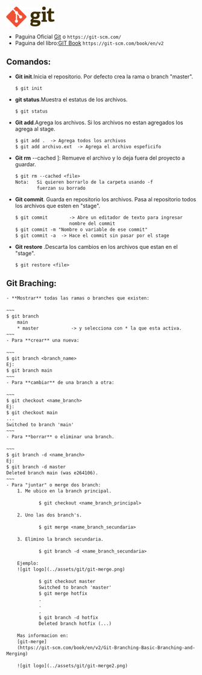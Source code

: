 ![git logo](../assets/git/git_logo2.png)

* Paguina Oficial [Git](https://git-scm.com/) o `https://git-scm.com/`
* Paguina del libro:[GIT Book](https://git-scm.com/book/en/v2) `https://git-scm.com/book/en/v2`



## **Comandos:**

- **Git init**.Inicia el repositorio. Por defecto crea la rama o branch "master".  


	``` 
	$ git init
	```


- **git status**.Muestra el estatus de los archivos.  

	```
	$ git status
	```


- **Git add**.Agrega los archivos. Si los archivos no estan agregados los agrega al stage. 
 
	```
    $ git add .  -> Agrega todos los archivos
    $ git add archivo.ext  -> Agrega el archivo espeficifo

    ```
- **Git rm** --cached <file>]: Remueve el archivo y lo deja fuera del proyecto a guardar.  

	```
    $ git rm --cached <file>
    Nota: 	Si quieren borrarlo de la carpeta usando -f 
    		fuerzan su borrado

    ```
- **Git commit**. Guarda en repositorio los archivos. Pasa al repositorio todos los archivos que esten en "stage".  

	```
	$ git commit		-> Abre un editador de texto para ingresar
						nombre del commit
   $ git commit -m "Nombre o variable de ese commit"
   $ git commit -a	-> Hace el commit sin pasar por el stage

    ```
- **Git restore** .Descarta los cambios en los archivos que estan en el "stage".  

	```
	$ git restore <file>
	```
## **Git Braching:**    

	- **Mostrar** todas las ramas o branches que existen: 
	
	~~~
	$ git branch			
		main				
		* master			-> y selecciona con * la que esta activa.
	~~~
	- Para **crear** una nueva:   

	~~~
	$ git branch <branch_name>
	Ej:
	$ git branch main
	~~~
	- Para **cambiar** de una branch a otra:   
	
	~~~
	$ git checkout <name_branch>
	Ej:
	$ git checkout main
	...
	Switched to branch 'main'
	~~~
	- Para **borrar** o eliminar una branch.  
	
	~~~
	$ git branch -d <name_branch>
	Ej:
	$ git branch -d master
	Deleted branch main (was e264106).
	~~~
	- Para "juntar" o merge dos branch:  
		1. Me ubico en la branch principal.  
		
				$ git checkout <name_branch_principal>  
		
		2. Uno las dos branch's. 
		 
				$ git merge <name_branch_secundaria>   
				
		3. Elimino la branch secundaria.  

				$ git branch -d <name_branch_secundaria>   
				
		Ejemplo:
		![git logo](../assets/git/git-merge.png)   
		
				$ git checkout master
				Switched to branch 'master'
				$ git merge hotfix
				.
				.
				.
				$ git branch -d hotfix
				Deleted branch hotfix (...)   
				
		Mas informacion en: 
		[git-merge]
		(https://git-scm.com/book/en/v2/Git-Branching-Basic-Branching-and-Merging)   
		
		![git logo](../assets/git/git-merge2.png)
		
			
	
	
